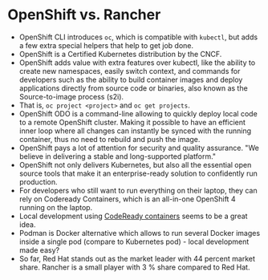 # OpenShift vs. Rancher

- OpenShift CLI introduces `oc`, which is compatible with `kubectl`, but adds a
  few extra special helpers that help to get job done.
- OpenShift is a Certified Kubernetes distribution by the CNCF.
- OpenShift adds value with extra features over kubectl, like the ability to
  create new namespaces, easily switch context, and commands for developers such
  as the ability to build container images and deploy applications directly from
  source code or binaries, also known as the Source-to-image process (s2i).
- That is, `oc project <project>` and `oc get projects`.
- OpenShift ODO is a command-line allowing to quickly deploy local code to a
  remote OpenShift cluster. Making it possible to have an efficient inner loop
  where all changes can instantly be synced with the running container, thus no
  need to rebuild and push the image.
- OpenShift pays a lot of attention for security and quality assurance. "We
  believe in delivering a stable and long-supported platform."
- OpenShift not only delivers Kubernetes, but also all the essential open source
  tools that make it an enterprise-ready solution to confidently run production.
- For developers who still want to run everything on their laptop, they can rely
  on Codeready Containers, which is an all-in-one OpenShift 4 running on the
  laptop.
- Local development using [CodeReady containers][crc] seems to be a great idea.
- Podman is Docker alternative which allows to run several Docker images inside
  a single pod (compare to Kubernetes pod) - local development made easy?
- So far, Red Hat stands out as the market leader with 44 percent market share.
  Rancher is a small player with 3 % share compared to Red Hat.

[crc]: https://developers.redhat.com/products/codeready-containers/overview
